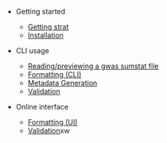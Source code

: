 * Getting started
   * [Getting strat](README)
   * [Installation](#/docs/install)


* CLI usage
   * [Reading/previewing a gwas sumstat file](#/read)
   * [Formatting (CLI)](#/format_CLI)
   * [Metadata Generation](gen_meta)
   * [Validation](validate)


* Online interface
   * [Formatting (UI)](format_UI)
   * [Validation](validate)xw
